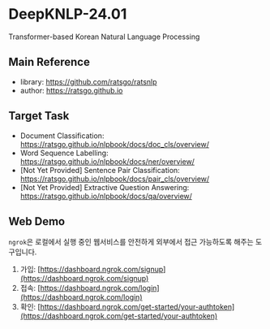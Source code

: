 # DeepKNLP-24.01
Transformer-based Korean Natural Language Processing

## Main Reference
  - library: https://github.com/ratsgo/ratsnlp
  - author: https://ratsgo.github.io

## Target Task
  - Document Classification: https://ratsgo.github.io/nlpbook/docs/doc_cls/overview/
  - Word Sequence Labelling: https://ratsgo.github.io/nlpbook/docs/ner/overview/
  - [Not Yet Provided] Sentence Pair Classification: https://ratsgo.github.io/nlpbook/docs/pair_cls/overview/
  - [Not Yet Provided] Extractive Question Answering: https://ratsgo.github.io/nlpbook/docs/qa/overview/

## Web Demo
  `ngrok`은 로컬에서 실행 중인 웹서비스를 안전하게 외부에서 접근 가능하도록 해주는 도구입니다.
  1. 가입: [https://dashboard.ngrok.com/signup](https://dashboard.ngrok.com/signup)
  2. 접속: [https://dashboard.ngrok.com/login](https://dashboard.ngrok.com/login)
  3. 확인: [https://dashboard.ngrok.com/get-started/your-authtoken](https://dashboard.ngrok.com/get-started/your-authtoken)
